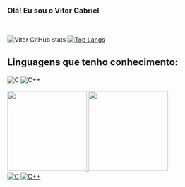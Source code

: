 ### Olá! Eu sou o Vitor Gabriel 
<br>

![Vitor GitHub stats](https://github-readme-stats.vercel.app/api?username=VitorGabriel-lobo&show_icons=true&theme=dracula)
[![Top Langs](https://github-readme-stats.vercel.app/api/top-langs/?username=VitorGabriel-lobo&layout=donut)](https://github.com/anuraghazra/github-readme-stats)

## Linguagens que tenho conhecimento:
<div style="display: inline_block">
  <img align="center" alt="C" src="https://img.shields.io/badge/C-00599C?style=for-the-badge&logo=c&logoColor=white"/>
  <img align="center" alt="C++" src="https://img.shields.io/badge/C%2B%2B-00599C?style=for-the-badge&logo=c%2B%2B&logoColor=white"/>
</div><br/>


<div>
<a href="https://github.com/seu-usuário-aqui">
<img loading="lazy" height="180em" src="https://github-readme-stats.vercel.app/api/top-langs/?username=VitorGabriel-lobo&layout=compact&langs_count=7&theme=dracula"/>
<img loading="lazy" height="180em" src="https://github-readme-stats.vercel.app/api?username=VitorGabriel-lobo&show_icons=true&theme=dracula&include_all_commits=true&count_private=true"/>
</div>

<div style="display: inline_block">
  <img align="center" alt="C" src="https://img.shields.io/badge/C-00599C?style=for-the-badge&logo=c&logoColor=white"/>
  <img align="center" alt="C++" src="https://img.shields.io/badge/C%2B%2B-00599C?style=for-the-badge&logo=c%2B%2B&logoColor=white"/>
</div><br/>
